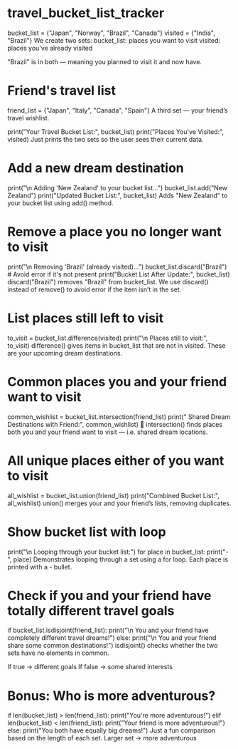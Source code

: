 # travel_bucket_list_tracker

bucket_list = {"Japan", "Norway", "Brazil", "Canada"}
visited = {"India", "Brazil"}
We create two sets:
bucket_list: places you want to visit
visited: places you've already visited

"Brazil" is in both — meaning you planned to visit it and now have.

# Friend's travel list
friend_list = {"Japan", "Italy", "Canada", "Spain"}
A third set — your friend’s travel wishlist.

print("Your Travel Bucket List:", bucket_list)
print("Places You've Visited:", visited)
Just prints the two sets so the user sees their current data.

# Add a new dream destination
print("\n Adding 'New Zealand' to your bucket list...")
bucket_list.add("New Zealand")
print("Updated Bucket List:", bucket_list)
Adds "New Zealand" to your bucket list using add() method.

# Remove a place you no longer want to visit
print("\n Removing 'Brazil' (already visited)...")
bucket_list.discard("Brazil")  # Avoid error if it's not present
print("Bucket List After Update:", bucket_list)
discard("Brazil") removes "Brazil" from bucket_list.
We use discard() instead of remove() to avoid error if the item isn’t in the set.

# List places still left to visit
to_visit = bucket_list.difference(visited)
print("\n Places still to visit:", to_visit)
difference() gives items in bucket_list that are not in visited.
These are your upcoming dream destinations.

# Common places you and your friend want to visit
common_wishlist = bucket_list.intersection(friend_list)
print(" Shared Dream Destinations with Friend:", common_wishlist)
🫱 intersection() finds places both you and your friend want to visit — i.e. shared dream locations.

# All unique places either of you want to visit
all_wishlist = bucket_list.union(friend_list)
print("Combined Bucket List:", all_wishlist)
union() merges your and your friend’s lists, removing duplicates.

# Show bucket list with loop
print("\n Looping through your bucket list:")
for place in bucket_list:
    print("-", place)
Demonstrates looping through a set using a for loop. Each place is printed with a - bullet.

# Check if you and your friend have totally different travel goals
if bucket_list.isdisjoint(friend_list):
    print("\n You and your friend have completely different travel dreams!")
else:
    print("\n You and your friend share some common destinations!")
isdisjoint() checks whether the two sets have no elements in common.

If true → different goals
If false → some shared interests

# Bonus: Who is more adventurous?
if len(bucket_list) > len(friend_list):
    print("You're more adventurous!")
elif len(bucket_list) < len(friend_list):
    print("Your friend is more adventurous!")
else:
    print("You both have equally big dreams!")
Just a fun comparison based on the length of each set.
Larger set → more adventurous

